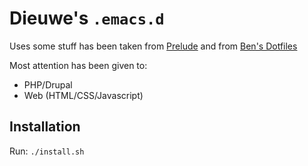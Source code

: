# Dieuwe's `.emacs.d`

Uses some stuff has been taken from [Prelude](https://github.com/bbatsov/prelude) and from [Ben's Dotfiles](https://github.com/ben-denham/dotfiles/tree/master/emacs)

Most attention has been given to:

* PHP/Drupal
* Web (HTML/CSS/Javascript)

## Installation

Run: `./install.sh`
